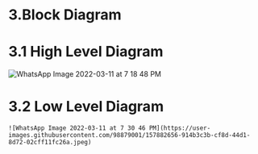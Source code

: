 # 3.Block Diagram
   # 3.1 High Level Diagram
 
   ![WhatsApp Image 2022-03-11 at 7 18 48 PM](https://user-images.githubusercontent.com/98879001/157881012-9a000de6-594f-441d-8c0e-dbb74185a091.jpeg)
   # 3.2 Low Level Diagram
    ![WhatsApp Image 2022-03-11 at 7 30 46 PM](https://user-images.githubusercontent.com/98879001/157882656-914b3c3b-cf8d-44d1-8d72-02cff11fc26a.jpeg)


